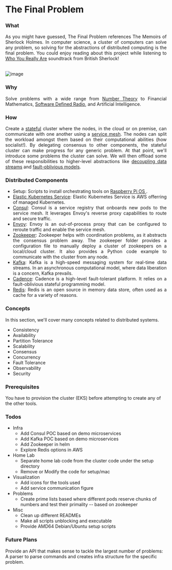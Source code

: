 # The Final Problem

### What
<div align="justify"> As you might have guessed, The Final Problem references The Memoirs of Sherlock Holmes. In computer science, a cluster of computers can solve any problem, so solving for the abstractions of distributed computing is the final problem. You could enjoy reading about this project while listening to <a href="https://youtu.be/uorGmVFwNQI?si=qKTMRNN-vwvqRQkY">Who You Really Are</a> soundtrack from British Sherlock! </div>
<br/>

![image](https://github.com/shehio/the-final-problem/assets/4094464/fd77053b-dadf-4cb3-afd1-5cc7b47e08b4)

### Why
<div align="justify">
Solve problems with a wide range from <a href="https://en.wikipedia.org/wiki/Number_theory">Number Theory</a> to Financial Mathematics, <a href="https://en.wikipedia.org/wiki/Software-defined_radio">Software Defined Radio</a>, and Artificial Intelligence.
</div>

### How
<div align="justify">
Create a <a href="https://en.wikipedia.org/wiki/State_(computer_science)">stateful</a> cluster where the nodes, in the cloud or on premise, can communicate with one another using a <a href="https://en.wikipedia.org/wiki/Service_mesh">service mesh</a>. The nodes can split the workload amongst them based on their computational abilities (how socialist!). By delegating consensus to other components, the stateful cluster can make progress for any generic problem. At that point, we'll introduce some problems the cluster can solve. We will then offload some of these responsibilities to higher-level abstractions like <a href="https://kafka.apache.org/">decoupling data streams</a> and <a href="https://kafka.apache.org/(https://cadenceworkflow.io/)">fault-oblivious models</a>.
</div>

### Distributed Components
- <div align="justify"> Setup: Scripts to install orchestrating tools on <a href="https://www.raspberrypi.com/software/">Raspberry Pi OS </a>. </div>
- <div align="justify"> <a href="https://aws.amazon.com/eks/">Elastic Kubernetes Service</a>: Elastic Kubernetes Service is AWS offerring of managed Kubernetes.</div>
- <div align="justify"> <a href="https://www.consul.io/">Consul</a>: Consul is a service registry that onboards new pods to the service mesh. It leverages Envoy's reverse proxy capabilities to route and secure traffic. </div>
- <div align="justify"> <a href="https://www.envoyproxy.io/">Envoy</a>: Envoy is an out-of-process proxy that can be configured to reroute traffic and enable the service mesh. </div>
- <div align="justify"> <a href="https://zookeeper.apache.org/">Zookeeper</a>: Zookeeper helps with coordination problems, as it abstracts the consensus problem away. The zookeeper folder provides a configuration file to manually deploy a cluster of zookeepers on a local/cloud cluster. It also provides a Python code example to communicate with the cluster from any node. </div>
- <div align="justify"> <a href="https://kafka.apache.org/">Kafka</a>: Kafka is a high-speed messaging system for real-time data streams. In an asynchronous computational model, where data liberation is a concern, Kafka prevails. </div>
- <div align="justify"> <a href="https://cadenceworkflow.io/">Cadence</a>: Cadence is a high-level fault-tolerant platform. It relies on a fault-oblivious stateful programming model. </div>
- <div align="justify"> <a href="https://redis.io/">Redis</a>: Redis is an open source in memory data store, often used as a cache for a variety of reasons. </div>

### Concepts
In this section, we'll cover many concepts related to distributed systems.
- <div align="justify"> Consistency </div>
- <div align="justify"> Availability </div>
- <div align="justify"> Partition Tolerance </div>
- <div align="justify"> Scalability </div>
- <div align="justify"> Consensus </div>
- <div align="justify"> Concurrency </div>
- <div align="justify"> Fault Tolerance </div>
- <div align="justify"> Observability </div>
- <div align="justify"> Security </div>

### Prerequisites
You have to provision the cluster (EKS) before attempting to create any of the other tools.

### Todos
- Infra
  - Add Consul POC based on demo microservices
  - Add Kafka POC based on demo microservices
  - Add Zookeeper in helm
  - Explore Redis options in AWS
- Home Lab
  - Separate home lab code from the cluster code under the setup directory
  - Remove or Modify the code for setup/mac
- Visualization
  - Add icons for the tools used
  - Add service communication figure
- Problems
  - Create prime lists based where different pods reserve chunks of numbers and test their primality -- based on zookeeper
- Misc
  - Clean up different READMEs
  - Make all scripts unblocking and executable
  - Provide AMD64 Debian/Ubuntu setup scripts
 
 ### Future Plans
 Provide an API that makes sense to tackle the largest number of problems: A parser to parse commands and creates infra structure for the specific problem.
